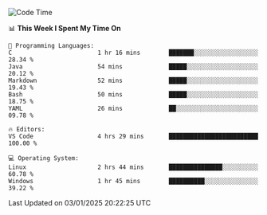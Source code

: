 
<!--START_SECTION:waka-->
![Code Time](http://img.shields.io/badge/Code%20Time-731%20hrs%2024%20mins-blue)

📊 **This Week I Spent My Time On** 

```text
💬 Programming Languages: 
C                        1 hr 16 mins        ███████░░░░░░░░░░░░░░░░░░   28.34 % 
Java                     54 mins             █████░░░░░░░░░░░░░░░░░░░░   20.12 % 
Markdown                 52 mins             █████░░░░░░░░░░░░░░░░░░░░   19.43 % 
Bash                     50 mins             █████░░░░░░░░░░░░░░░░░░░░   18.75 % 
YAML                     26 mins             ██░░░░░░░░░░░░░░░░░░░░░░░   09.78 % 

🔥 Editors: 
VS Code                  4 hrs 29 mins       █████████████████████████   100.00 % 

💻 Operating System: 
Linux                    2 hrs 44 mins       ███████████████░░░░░░░░░░   60.78 % 
Windows                  1 hr 45 mins        ██████████░░░░░░░░░░░░░░░   39.22 % 
```


 Last Updated on 03/01/2025 20:22:25 UTC
<!--END_SECTION:waka-->

